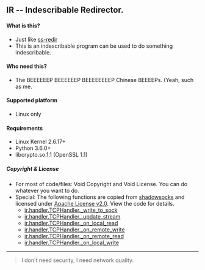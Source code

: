 ## IR -- Indescribable Redirector.

#### What is this?

+ Just like [ss-redir](https://github.com/shadowsocks/shadowsocks-libev#advanced-usage)
+ This is an indescribable program can be used to do something indescribable.

#### Who need this?

+ The BEEEEEEP BEEEEEEP BEEEEEEEEP Chinese BEEEEPs. (Yeah, such as me.

#### Supported platform

+ Linux only

#### Requirements

+ Linux Kernel 2.6.17+
+ Python 3.6.0+
+ libcrypto.so.1.1 (OpenSSL 1.1)

##### Copyright & License

+ For most of code/files: Void Copyright and Void License. You can do whatever you want to do.
+ Special: The following functions are copied from [shadowsocks](https://github.com/shadowsocks/shadowsocks/blob/master/shadowsocks/tcprelay.py#L110) and licensed under [Apache License v2.0](https://www.apache.org/licenses/LICENSE-2.0). View the code for details.
  * [ir.handler.TCPHandler.\_write\_to\_sock](https://github.com/Mr-indescribable/some-tools/blob/indescribable/ir/ir/handler.py#L112)
  * [ir.handler.TCPHandler.\_update\_stream](https://github.com/Mr-indescribable/some-tools/blob/indescribable/ir/ir/handler.py#L155)
  * [ir.handler.TCPHandler.\_on\_local\_read](https://github.com/Mr-indescribable/some-tools/blob/indescribable/ir/ir/handler.py#L191)
  * [ir.handler.TCPHandler.\_on\_remote\_write](https://github.com/Mr-indescribable/some-tools/blob/indescribable/ir/ir/handler.py#L281)
  * [ir.handler.TCPHandler.\_on\_remote\_read](https://github.com/Mr-indescribable/some-tools/blob/indescribable/ir/ir/handler.py#L300)
  * [ir.handler.TCPHandler.\_on\_local\_write](https://github.com/Mr-indescribable/some-tools/blob/indescribable/ir/ir/handler.py#L337)

----------------------------

> I don't need security, I need network quality.
